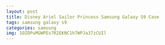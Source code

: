 ```yaml
---
layout: post
title: Disney Ariel Sailor Princess Samsung Galaxy S9 Case
tags: samsung galaxy s9
categories: samsung
img: 1OZOPuMGWPEs7R2EKNC1h7WPJa37zCUIl
---
```

